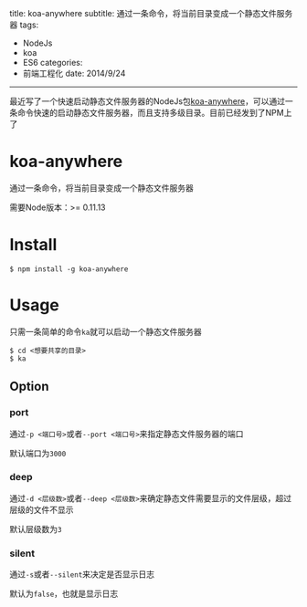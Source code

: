 title: koa-anywhere
subtitle: 通过一条命令，将当前目录变成一个静态文件服务器
tags: 
- NodeJs
- koa
- ES6
categories: 
- 前端工程化
date: 2014/9/24
---

最近写了一个快速启动静态文件服务器的NodeJs包[koa-anywhere](https://github.com/LingyuCoder/koa-anywhere)，可以通过一条命令快速的启动静态文件服务器，而且支持多级目录。目前已经发到了NPM上了

<!-- more -->

koa-anywhere
============
通过一条命令，将当前目录变成一个静态文件服务器

需要Node版本：>= 0.11.13


# Install
```
$ npm install -g koa-anywhere
```

# Usage
只需一条简单的命令`ka`就可以启动一个静态文件服务器
```
$ cd <想要共享的目录>
$ ka
```

## Option
### port
通过`-p <端口号>`或者`--port <端口号>`来指定静态文件服务器的端口

默认端口为`3000`

### deep
通过`-d <层级数>`或者`--deep <层级数>`来确定静态文件需要显示的文件层级，超过层级的文件不显示

默认层级数为`3`

### silent
通过`-s`或者`--silent`来决定是否显示日志

默认为`false`，也就是显示日志